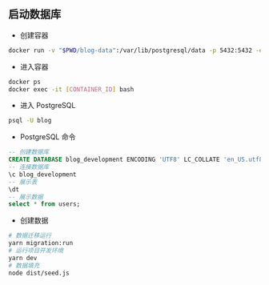 ## 启动数据库

- 创建容器

```bash
docker run -v "$PWD/blog-data":/var/lib/postgresql/data -p 5432:5432 -e POSTGRES_USER=blog -e POSTGRES_HOST_AUTH_METHOD=trust -d postgres:12.2
```

- 进入容器

```bash
docker ps
docker exec -it [CONTAINER_ID] bash
```

- 进入 PostgreSQL

```bash
psql -U blog
```

- PostgreSQL 命令

```sql
-- 创建数据库
CREATE DATABASE blog_development ENCODING 'UTF8' LC_COLLATE 'en_US.utf8' LC_CTYPE 'en_US.utf8';
-- 连接数据库
\c blog_development
-- 展示表
\dt
-- 展示数据
select * from users;
```

- 创建数据

```bash
# 数据迁移运行
yarn migration:run
# 运行项目开发环境
yarn dev
# 数据填充
node dist/seed.js
```
